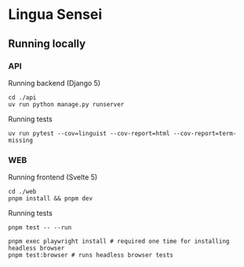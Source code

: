 # Lingua Sensei

## Running locally

### API

Running backend (Django 5)

```shell
cd ./api
uv run python manage.py runserver
```

Running tests

```
uv run pytest --cov=linguist --cov-report=html --cov-report=term-missing 
```

### WEB

Running frontend (Svelte 5)

```shell
cd ./web
pnpm install && pnpm dev
```

Running tests

```
pnpm test -- --run

pnpm exec playwright install # required one time for installing headless browser
pnpm test:browser # runs headless browser tests
```

